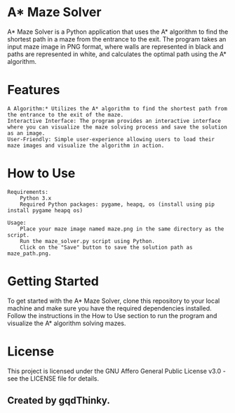 # A* Maze Solver
A* Maze Solver is a Python application that uses the A* algorithm to find the shortest path in a maze from the entrance to the exit. The program takes an input maze image in PNG format, where walls are represented in black and paths are represented in white, and calculates the optimal path using the A* algorithm.

# Features
    A Algorithm:* Utilizes the A* algorithm to find the shortest path from the entrance to the exit of the maze.
    Interactive Interface: The program provides an interactive interface where you can visualize the maze solving process and save the solution as an image.
    User-Friendly: Simple user-experience allowing users to load their maze images and visualize the algorithm in action.

# How to Use
    Requirements:
        Python 3.x
        Required Python packages: pygame, heapq, os (install using pip install pygame heapq os)

    Usage:
        Place your maze image named maze.png in the same directory as the script.
        Run the maze_solver.py script using Python.
        Click on the "Save" button to save the solution path as maze_path.png.

# Getting Started
To get started with the A* Maze Solver, clone this repository to your local machine and make sure you have the required dependencies installed. Follow the instructions in the How to Use section to run the program and visualize the A* algorithm solving mazes.

# License
This project is licensed under the GNU Affero General Public License v3.0 - see the LICENSE file for details.

## Created by gqdThinky.
